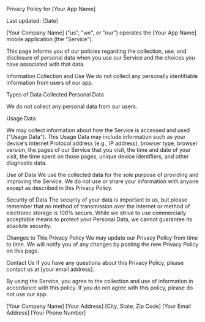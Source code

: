 Privacy Policy for [Your App Name]

Last updated: [Date]

[Your Company Name] ("us", "we", or "our") operates the [Your App Name] mobile application (the "Service").

This page informs you of our policies regarding the collection, use, and disclosure of personal data when you use our Service and the choices you have associated with that data.

Information Collection and Use
We do not collect any personally identifiable information from users of our app.

Types of Data Collected
Personal Data

We do not collect any personal data from our users.

Usage Data

We may collect information about how the Service is accessed and used ("Usage Data"). This Usage Data may include information such as your device's Internet Protocol address (e.g., IP address), browser type, browser version, the pages of our Service that you visit, the time and date of your visit, the time spent on those pages, unique device identifiers, and other diagnostic data.

Use of Data
We use the collected data for the sole purpose of providing and improving the Service. We do not use or share your information with anyone except as described in this Privacy Policy.

Security of Data
The security of your data is important to us, but please remember that no method of transmission over the Internet or method of electronic storage is 100% secure. While we strive to use commercially acceptable means to protect your Personal Data, we cannot guarantee its absolute security.

Changes to This Privacy Policy
We may update our Privacy Policy from time to time. We will notify you of any changes by posting the new Privacy Policy on this page.

Contact Us
If you have any questions about this Privacy Policy, please contact us at [your email address].

By using the Service, you agree to the collection and use of information in accordance with this policy. If you do not agree with this policy, please do not use our app.

[Your Company Name]
[Your Address]
[City, State, Zip Code]
[Your Email Address]
[Your Phone Number]
